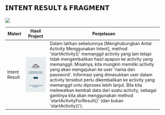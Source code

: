 ## 𝗜𝗡𝗧𝗘𝗡𝗧 𝗥𝗘𝗦𝗨𝗟𝗧 & 𝗙𝗥𝗔𝗚𝗠𝗘𝗡𝗧

<img align="center" src="https://github.com/memorezasabana/IntentResult-Fragment_TravelApp/blob/master/Asset_IntentRes_Fragment/Video.gif">

| Materi | Hasil Project | Penjelasan |
|--------|---------------|------------|
| Intent Result | <img align="center" src="https://github.com/memorezasabana/IntentResult-Fragment_TravelApp/blob/master/Asset_IntentRes_Fragment/1.png"> | Dalam latihan sebelumnya [Menghubungkan Antar Activity Menggunakan Intent], method 'startActivity()' memanggil activity yang lain tetapi tidak mengembalikan hasil apapun ke activity yang memanggil. Misalnya, kita mungkin memiliki activity yang akan mengajukan ke user 'nama dan password'. Informasi yang dimasukkan user dalam activity tersebut perlu dikembalikan ke activity yang memanggil untu diproses lebih lanjut. Bila kita melewatkan kembali data dari suatu activity, sebagai gantinya kita akan menggunakan method 'startActivityForResult()' (dan bukan 'startActivity()'). |
